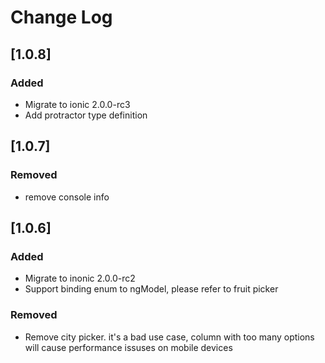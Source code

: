 # Change Log

## [1.0.8]
### Added
* Migrate to ionic 2.0.0-rc3
* Add protractor type definition

## [1.0.7]
### Removed
* remove console info

## [1.0.6] 
### Added
* Migrate to inonic 2.0.0-rc2
* Support binding enum to ngModel, please refer to fruit picker 
### Removed
* Remove city picker. it's a bad use case, column with too many options will cause performance issuses on mobile devices